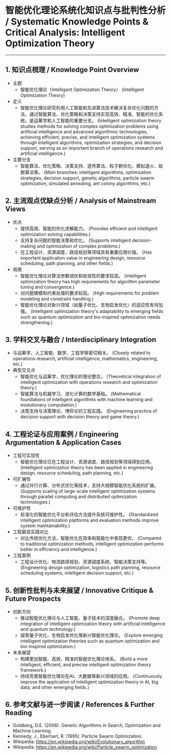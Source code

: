 # 智能优化理论系统化知识点与批判性分析 / Systematic Knowledge Points & Critical Analysis: Intelligent Optimization Theory

---

## 1. 知识点梳理 / Knowledge Point Overview

- 主题
  - 智能优化理论（Intelligent Optimization Theory）
      (Intelligent Optimization Theory)
- 定义
  - 智能优化理论研究利用人工智能和先进算法技术解决复杂优化问题的方法，通过智能算法、优化策略和决策支持实现高效、精准、智能的优化系统，是运筹学和人工智能的重要分支。
      (Intelligent optimization theory studies methods for solving complex optimization problems using artificial intelligence and advanced algorithmic technologies, achieving efficient, precise, and intelligent optimization systems through intelligent algorithms, optimization strategies, and decision support, serving as an important branch of operations research and artificial intelligence.)
- 主要分支
  - 智能算法、优化策略、决策支持、遗传算法、粒子群优化、模拟退火、蚁群算法等。
      (Main branches: intelligent algorithms, optimization strategies, decision support, genetic algorithms, particle swarm optimization, simulated annealing, ant colony algorithms, etc.)

## 2. 主流观点优缺点分析 / Analysis of Mainstream Views

- 优点
  - 提供高效、智能的优化求解能力。
      (Provides efficient and intelligent optimization solving capabilities.)
  - 支持复杂问题的智能决策和优化。
      (Supports intelligent decision-making and optimization of complex problems.)
  - 在工程设计、资源调度、路径规划等领域具有重要应用价值。
      (Has important application value in engineering design, resource scheduling, path planning, and other fields.)
- 局限
  - 智能优化理论对算法参数调优和收敛性的要求较高。
      (Intelligent optimization theory has high requirements for algorithm parameter tuning and convergence.)
  - 对问题建模和约束处理的要求较高。
      (High requirements for problem modeling and constraint handling.)
  - 智能优化理论对新兴领域（如量子优化、生物启发优化）的适应性有待加强。
      (Intelligent optimization theory's adaptability to emerging fields such as quantum optimization and bio-inspired optimization needs strengthening.)

## 3. 学科交叉与融合 / Interdisciplinary Integration

- 与运筹学、人工智能、数学、工程学等密切相关。
  (Closely related to operations research, artificial intelligence, mathematics, engineering, etc.)
- 典型交叉点
  - 智能优化与运筹学、优化理论的理论整合。
      (Theoretical integration of intelligent optimization with operations research and optimization theory.)
  - 智能算法与机器学习、进化计算的数学基础。
      (Mathematical foundations of intelligent algorithms with machine learning and evolutionary computation.)
  - 决策支持与决策理论、博弈论的工程实践。
      (Engineering practice of decision support with decision theory and game theory.)

## 4. 工程论证与应用案例 / Engineering Argumentation & Application Cases

- 工程可实现性
  - 智能优化理论已在工程设计、资源调度、路径规划等领域得到应用。
      (Intelligent optimization theory has been applied in engineering design, resource scheduling, path planning, etc.)
- 可扩展性
  - 通过并行计算、分布式优化等技术，支持大规模智能优化系统的扩展。
      (Supports scaling of large-scale intelligent optimization systems through parallel computing and distributed optimization technologies.)
- 可维护性
  - 标准化的智能优化平台和评估方法提升系统可维护性。
      (Standardized intelligent optimization platforms and evaluation methods improve system maintainability.)
- 工程最佳实践对比
  - 对比传统优化方法，智能优化在效率和智能化中表现更优。
      (Compared to traditional optimization methods, intelligent optimization performs better in efficiency and intelligence.)
- 工程案例
  - 工程设计优化、物流路径规划、资源调度系统、智能决策支持等。
      (Engineering design optimization, logistics path planning, resource scheduling systems, intelligent decision support, etc.)

## 5. 创新性批判与未来展望 / Innovative Critique & Future Prospects

- 创新方向
  - 推动智能优化理论与人工智能、量子技术的深度融合。
      (Promote deep integration of intelligent optimization theory with artificial intelligence and quantum technology.)
  - 探索量子优化、生物启发优化等新兴智能优化理论。
      (Explore emerging intelligent optimization theories such as quantum optimization and bio-inspired optimization.)
- 未来展望
  - 构建更加智能、高效、精准的智能优化理论体系。
      (Build a more intelligent, efficient, and precise intelligent optimization theory framework.)
  - 持续完善智能优化理论在AI、大数据等新兴领域的应用。
      (Continuously improve the application of intelligent optimization theory in AI, big data, and other emerging fields.)

## 6. 参考文献与进一步阅读 / References & Further Reading

- Goldberg, D.E. (2006). Genetic Algorithms in Search, Optimization and Machine Learning.
- Kennedy, J., Eberhart, R. (1995). Particle Swarm Optimization.
- Wikipedia: <https://en.wikipedia.org/wiki/Evolutionary_algorithm>
- Wikipedia: <https://en.wikipedia.org/wiki/Particle_swarm_optimization>
